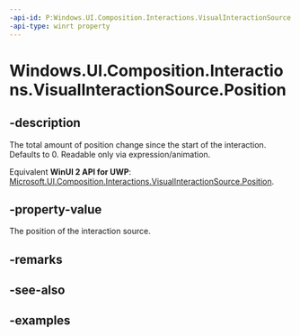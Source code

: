 ```yaml
---
-api-id: P:Windows.UI.Composition.Interactions.VisualInteractionSource.Position
-api-type: winrt property
---
```


<!-- Property syntax.
public Vector3 Position { get; }
-->

# Windows.UI.Composition.Interactions.VisualInteractionSource.Position

## -description
The total amount of position change since the start of the interaction. Defaults to 0. Readable only via expression/animation.

Equivalent **WinUI 2 API for UWP**: [Microsoft.UI.Composition.Interactions.VisualInteractionSource.Position](/windows/winui/api/microsoft.ui.composition.interactions.visualinteractionsource.position).

## -property-value
The position of the interaction source.

## -remarks

## -see-also

## -examples

